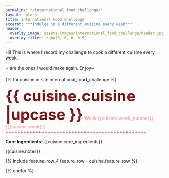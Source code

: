 ```yaml
---
permalink: "/international_food_challenge/"
layout: splash
title: International Food Challenge
excerpt: "**Indulge in a different cuisine every week**"
header:
  overlay_image: assets/images/international_food_challenge/header.jpg
  overlay_filter: rgba(0, 0, 0, 0.5)
---
```

Hi! This is where I record my challenge to cook a different cuisine every week.

:star: are the ones I would make again. Enjoy~

{% for cuisine in site.international_food_challenge %}
  <div>
    <b style= "color: rgb(255, 170, 170)" ><font size="18" style="color:rgb(128, 21, 21)">{{ cuisine.cuisine |upcase }}</font> Week {{cuisine.week_number}} ({{cuisine.week}}) </b>
  </div>
  <b style="color: rgb(212, 106, 106)">+++++++++++++++++++++++++++++++++++++++++++++++</b>

  **Core Ingredients**: {{cuisine.core_ingredients}}

  {{cuisine.notes}}

 {% include feature_row_4 feature_row= cuisine.feature_row %}

{% endfor %}

